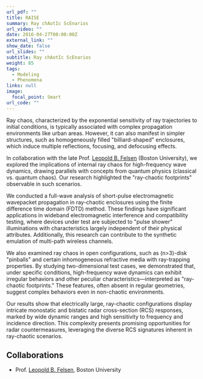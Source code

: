 ```yaml
---
url_pdf: ""
title: RAISE
summary: Ray chAotIc ScEnarios
url_video: ""
date: 2016-04-27T00:00:00Z
external_link: ""
show_date: false
url_slides: ""
subtitle: Ray chAotIc ScEnarios
weight: 85
tags:
  - Modeling
  - Phenomena
links: null
image:
  focal_point: Smart
url_code: ""
---
```


Ray chaos, characterized by the exponential sensitivity of ray trajectories to initial conditions, is typically associated with complex propagation environments like urban areas. However, it can also manifest in simpler structures, such as homogeneously filled "billiard-shaped" enclosures, which induce multiple reflections, focusing, and defocusing effects. 

In collaboration with the late Prof. [Leopold B. Felsen] (Boston University), we explored the implications of internal ray chaos for high-frequency wave dynamics, drawing parallels with concepts from quantum physics (classical vs. quantum chaos). Our research highlighted the "ray-chaotic footprints" observable in such scenarios.

We conducted a full-wave analysis of short-pulse electromagnetic wavepacket propagation in ray-chaotic enclosures using the finite difference time domain (FDTD) method. These findings have significant applications in wideband electromagnetic interference and compatibility testing, where devices under test are subjected to "pulse shower" illuminations with characteristics largely independent of their physical attributes. Additionally, this research can contribute to the synthetic emulation of multi-path wireless channels.

We also examined ray chaos in open configurations, such as (n>3)-disk "pinballs" and certain inhomogeneous refractive media with ray-trapping properties. By studying two-dimensional test cases, we demonstrated that, under specific conditions, high-frequency wave dynamics can exhibit irregular behaviors and other peculiar characteristics—interpreted as "ray-chaotic footprints." These features, often absent in regular geometries, suggest complex behaviors even in non-chaotic environments.

Our results show that electrically large, ray-chaotic configurations display intricate monostatic and bistatic radar cross-section (RCS) responses, marked by wide dynamic ranges and high sensitivity to frequency and incidence direction. This complexity presents promising opportunities for radar countermeasures, leveraging the diverse RCS signatures inherent in ray-chaotic scenarios.

## Collaborations
- Prof. [Leopold B. Felsen], Boston University

[Leopold B. Felsen]: https://en.wikipedia.org/wiki/Leopold_B._Felsen
